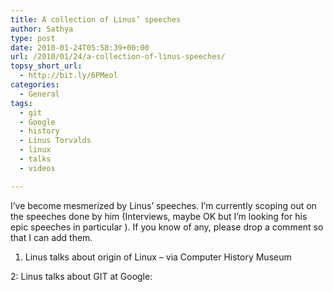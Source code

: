 ```yaml
---
title: A collection of Linus’ speeches
author: Sathya
type: post
date: 2010-01-24T05:58:39+00:00
url: /2010/01/24/a-collection-of-linus-speeches/
topsy_short_url:
  - http://bit.ly/6PMeol
categories:
  - General
tags:
  - git
  - Google
  - history
  - Linus Torvalds
  - linux
  - talks
  - videos

---
```

I&#8217;ve become mesmerized by Linus&#8217; speeches. I&#8217;m currently scoping out on the speeches done by him (Interviews, maybe OK but I&#8217;m looking for his epic speeches in particular ). If you know of any, please drop a comment so that I can add them.

<!--more-->


  
1. Linus talks about origin of Linux &#8211; via Computer History Museum
  


2: Linus talks about GIT at Google: